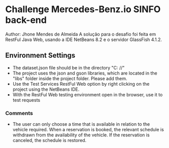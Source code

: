 # Challenge Mercedes-Benz.io SINFO back-end


Author: Jhone Mendes de Almeida
A solução para o desafio foi feita em RestFul Java Web, usando a IDE NetBeans 8.2 e o servidor GlassFish 4.1.2.


## Environment Settings

 - The dataset.json file should be in the directory "C: //"
 - The project uses the json and gson libraries, which are located in the "libs" folder inside the project folder. Please add them.
 - Use the Test Services RestFul Web option by right clicking on the project using the NetBeans IDE.
 - With the RestFul Web testing environment open in the browser, use it to test requests

### Comments
 - The user can only choose a time that is available in relation to the vehicle required. When a reservation is booked, the relevant schedule is withdrawn from the availability of the vehicle. If the reservation is canceled, the schedule is restored.
